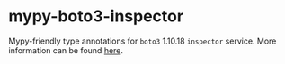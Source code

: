 # mypy-boto3-inspector

Mypy-friendly type annotations for `boto3` 1.10.18 `inspector` service.
More information can be found [here](https://github.com/vemel/mypy_boto3).